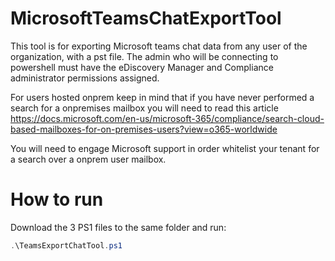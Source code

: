 # MicrosoftTeamsChatExportTool  
This tool is for exporting Microsoft teams chat data from any user of the organization, with a pst file.
The admin who will be connecting to powershell must have the eDiscovery Manager and Compliance administrator permissions assigned.

For users hosted onprem keep in mind that if you have never performed a search for a onpremises mailbox you will need to read this article
https://docs.microsoft.com/en-us/microsoft-365/compliance/search-cloud-based-mailboxes-for-on-premises-users?view=o365-worldwide

You will need to engage Microsoft support in order whitelist your tenant for a search over a onprem user mailbox.

# How to run  

Download the 3 PS1 files to the same folder and run: 
``` powershell
.\TeamsExportChatTool.ps1
```